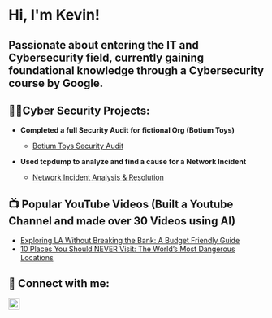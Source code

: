 <h1>Hi, I'm Kevin!
 
  <H2>Passionate about entering the IT and Cybersecurity field, currently gaining foundational knowledge through a Cybersecurity course by Google. 

<h2>👨‍💻Cyber Security Projects:</h2>

- <b>Completed a full Security Audit for fictional Org (Botium Toys)</b>
  - [Botium Toys Security Audit](https://github.com/cyberkevint/Security-Audit-Portfolio)

- <b>Used tcpdump to analyze and find a cause for a Network Incident</b>
  - [Network Incident Analysis & Resolution](https://github.com/cyberkevint/network-protocol-analyzer-project)
<h2>📺 Popular YouTube Videos (Built a Youtube Channel and made over 30 Videos using AI)</h2>

- [Exploring LA Without Breaking the Bank: A Budget Friendly Guide](https://youtu.be/vFGV_tXTwyY?si=-2eHq9giSdg61ugF)
- [10 Places You Should NEVER Visit: The World’s Most Dangerous Locations](https://youtu.be/QPpUcWBDoM0?si=2RTSB-fsgqAzO1ag)


<h2> 🤳 Connect with me:</h2>

[<img align="left" alt="JoshMadakor | LinkedIn" width="22px" src="https://cdn.jsdelivr.net/npm/simple-icons@v3/icons/linkedin.svg" />][linkedin]


[linkedin]: https://www.linkedin.com/in/kevin-torres-carias-0b6773106
